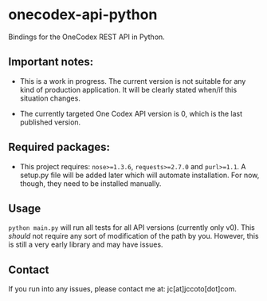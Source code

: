 # onecodex-api-python
Bindings for the OneCodex REST API in Python.

## Important notes:
 - This is a work in progress.  The current version is not suitable for any kind of production 
   application. It will be clearly stated when/if this situation changes.
 
 - The currently targeted One Codex API version is 0, which is the last published version.

## Required packages:
 - This project requires: `nose>=1.3.6`, `requests>=2.7.0` and `purl>=1.1`.  A setup.py file will
  be added later which will automate installation.  For now, though, they need to be installed 
  manually.

## Usage
`python main.py` will run all tests for all API versions (currently only v0).  This *should* not 
require any sort of modification of the path by you.  However, this is still a very early library
 and may have issues.
 
## Contact
If you run into any issues, please contact me at: jc[at]jccoto[dot]com.
